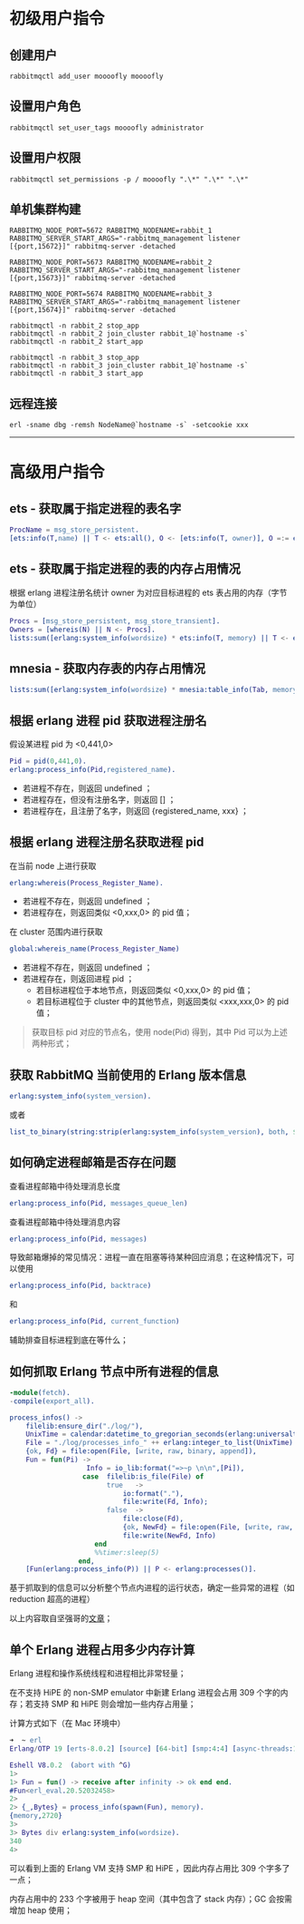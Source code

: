


# 初级用户指令

## 创建用户

```shell
rabbitmqctl add_user moooofly moooofly
```

## 设置用户角色

```shell
rabbitmqctl set_user_tags moooofly administrator
```

## 设置用户权限

```shell
rabbitmqctl set_permissions -p / moooofly ".\*" ".\*" ".\*"
```

## 单机集群构建

```shell
RABBITMQ_NODE_PORT=5672 RABBITMQ_NODENAME=rabbit_1 RABBITMQ_SERVER_START_ARGS="-rabbitmq_management listener [{port,15672}]" rabbitmq-server -detached

RABBITMQ_NODE_PORT=5673 RABBITMQ_NODENAME=rabbit_2 RABBITMQ_SERVER_START_ARGS="-rabbitmq_management listener [{port,15673}]" rabbitmq-server -detached

RABBITMQ_NODE_PORT=5674 RABBITMQ_NODENAME=rabbit_3 RABBITMQ_SERVER_START_ARGS="-rabbitmq_management listener [{port,15674}]" rabbitmq-server -detached

rabbitmqctl -n rabbit_2 stop_app
rabbitmqctl -n rabbit_2 join_cluster rabbit_1@`hostname -s`
rabbitmqctl -n rabbit_2 start_app

rabbitmqctl -n rabbit_3 stop_app
rabbitmqctl -n rabbit_3 join_cluster rabbit_1@`hostname -s`
rabbitmqctl -n rabbit_3 start_app
```

## 远程连接

```shell
erl -sname dbg -remsh NodeName@`hostname -s` -setcookie xxx
```



----------

# 高级用户指令

## ets - 获取属于指定进程的表名字

```erlang
ProcName = msg_store_persistent.
[ets:info(T,name) || T <- ets:all(), O <- [ets:info(T, owner)], O =:= erlang:whereis(ProcName) ].
```

## ets - 获取属于指定进程的表的内存占用情况

根据 erlang 进程注册名统计 owner 为对应目标进程的 ets 表占用的内存（字节为单位）
```erlang
Procs = [msg_store_persistent, msg_store_transient].
Owners = [whereis(N) || N <- Procs].
lists:sum([erlang:system_info(wordsize) * ets:info(T, memory) || T <- ets:all(), O <- [ets:info(T, owner)], lists:member(O, Owners)]).
```

## mnesia - 获取内存表的内存占用情况

```erlang
lists:sum([erlang:system_info(wordsize) * mnesia:table_info(Tab, memory) || Tab <- mnesia:system_info(tables)]).
```


## 根据 erlang 进程 pid 获取进程注册名

假设某进程 pid 为 <0,441,0>
```erlang
Pid = pid(0,441,0).
erlang:process_info(Pid,registered_name).
```

- 若进程不存在，则返回 undefined ；
- 若进程存在，但没有注册名字，则返回 [] ；
- 若进程存在，且注册了名字，则返回 {registered_name, xxx} ；


## 根据 erlang 进程注册名获取进程 pid

在当前 node 上进行获取
```erlang
erlang:whereis(Process_Register_Name).
```

- 若进程不存在，则返回 undefined ；
- 若进程存在，则返回类似 <0,xxx,0> 的 pid 值；

在 cluster 范围内进行获取
```erlang
global:whereis_name(Process_Register_Name)
```

- 若进程不存在，则返回 undefined ；
- 若进程存在，则返回进程 pid ；
    - 若目标进程位于本地节点，则返回类似 <0,xxx,0> 的 pid 值；
    - 若目标进程位于 cluster 中的其他节点，则返回类似 <xxx,xxx,0> 的 pid 值；

> 获取目标 pid 对应的节点名，使用 node(Pid) 得到，其中 Pid 可以为上述两种形式；

## 获取 RabbitMQ 当前使用的 Erlang 版本信息

```erlang
erlang:system_info(system_version).
```
或者

```erlang
list_to_binary(string:strip(erlang:system_info(system_version), both, $\n)).
```


## 如何确定进程邮箱是否存在问题

查看进程邮箱中待处理消息长度
```erlang
erlang:process_info(Pid, messages_queue_len)
```

查看进程邮箱中待处理消息内容
```erlang
erlang:process_info(Pid, messages)
```

导致邮箱爆掉的常见情况：进程一直在阻塞等待某种回应消息；在这种情况下，可以使用
```erlang
erlang:process_info(Pid, backtrace)
```
和
```erlang
erlang:process_info(Pid, current_function)
```
辅助排查目标进程到底在等什么；


## 如何抓取 Erlang 节点中所有进程的信息

```erlang
-module(fetch).
-compile(export_all).

process_infos() ->
    filelib:ensure_dir("./log/"),
    UnixTime = calendar:datetime_to_gregorian_seconds(erlang:universaltime()),
    File = "./log/processes_info_" ++ erlang:integer_to_list(UnixTime) ++ ".log",
    {ok, Fd} = file:open(File, [write, raw, binary, append]),
    Fun = fun(Pi) ->
                   Info = io_lib:format("=>~p \n\n",[Pi]),
                  case  filelib:is_file(File) of
                        true   ->
                            io:format("."),
                            file:write(Fd, Info);
                        false  ->
                            file:close(Fd),
                            {ok, NewFd} = file:open(File, [write, raw, binary, append]),
                            file:write(NewFd, Info)
                     end
                     %%timer:sleep(5)
                 end,
    [Fun(erlang:process_info(P)) || P <- erlang:processes()].
```

基于抓取到的信息可以分析整个节点内进程的运行状态，确定一些异常的进程（如 reduction 超高的进程）

以上内容取自坚强哥的[文章](http://www.cnblogs.com/me-sa/archive/2011/11/06/erlang0013.html)；



## 单个 Erlang 进程占用多少内存计算

Erlang 进程和操作系统线程和进程相比非常轻量；

在不支持 HiPE 的 non-SMP emulator 中新建 Erlang 进程会占用 309 个字的内存；若支持 SMP 和 HiPE 则会增加一些内存占用量；

计算方式如下（在 Mac 环境中）
```erlang
➜  ~ erl
Erlang/OTP 19 [erts-8.0.2] [source] [64-bit] [smp:4:4] [async-threads:10] [hipe] [kernel-poll:false] [dtrace]

Eshell V8.0.2  (abort with ^G)
1>
1> Fun = fun() -> receive after infinity -> ok end end.
#Fun<erl_eval.20.52032458>
2>
2> {_,Bytes} = process_info(spawn(Fun), memory).
{memory,2720}
3>
3> Bytes div erlang:system_info(wordsize).
340
4>
```

可以看到上面的 Erlang VM 支持 SMP 和 HiPE ，因此内存占用比 309 个字多了一点；

内存占用中的 233 个字被用于 heap 空间（其中包含了 stack 内存）；GC 会按需增加 heap 使用；


